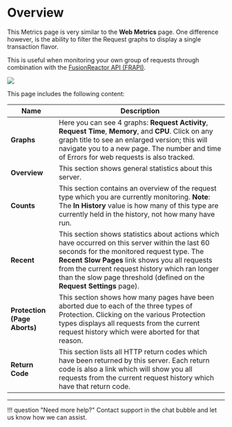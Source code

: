 # Overview

This Metrics page is very similar to the **Web Metrics** page. One 
difference however, is the ability to filter the Request graphs to display a single transaction flavor. 

This is useful when monitoring your own group of requests through
combination with the [FusionReactor API (FRAPI)](/Data-insights/Extras/FRAPI/).

![](/attachments/245549307/245549314.png)

This page includes the following content:

|Name|Description|
|--- |--- |
|**Graphs**|Here you can see 4 graphs: **Request Activity**, **Request Time**, **Memory**, and **CPU**. Click on any graph title to see an enlarged version; this will navigate you to a new page. The number and time of Errors for web requests is also tracked.|
|**Overview**|This section shows general statistics about this server.|
|**Counts**|This section contains an overview of the request type which you are currently monitoring. **Note**: The **In History** value is how many of this type are currently held in the history, not how many have run.|
|**Recent**|This section shows statistics about actions which have occurred on this server within the last 60 seconds for the monitored request type. The **Recent Slow Pages** link shows you all requests from the current request history which ran longer than the slow page threshold (defined on the **Request Settings** page).|
|**Protection (Page Aborts)**|This section shows how many pages have been aborted due to each of the three types of Protection. Clicking on the various Protection types displays all requests from the current request history which were aborted for that reason.|
|**Return Code**|This section lists all HTTP return codes which have been returned by this server. Each return code is also a link which will show you all requests from the current request history which have that return code.|

___

!!! question "Need more help?"
    Contact support in the chat bubble and let us know how we can assist.